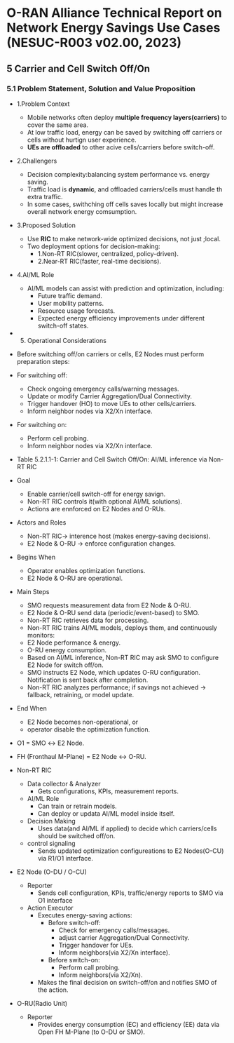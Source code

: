 # O-RAN Alliance Technical Report on Network Energy Savings Use Cases (NESUC-R003 v02.00, 2023)
## 5 Carrier and Cell Switch Off/On
### 5.1 Problem Statement, Solution and Value Proposition
- 1.Problem Context
  - Mobile networks often deploy **multiple frequency layers(carriers)** to cover the same area.
  - At low traffic load, energy can be saved by switching off carriers or cells without hurtign user experience.
  - **UEs are offloaded** to other acive cells/carriers before switch-off.
 
- 2.Challengers
  - Decision complexity:balancing system performance vs. energy saving.
  - Traffic load is **dynamic**, and offloaded carriers/cells must handle th extra traffic.
  - In some cases, swithching off cells saves locally but might increase overall network energy comsumption.
 
- 3.Proposed Solution
  - Use **RIC** to make network-wide optimized decisions, not just ;local.
  - Two deployment options for decision-making:
    - 1.Non-RT RIC(slower, centralized, policy-driven).
    - 2.Near-RT RIC(faster, real-time decisions).
   
- 4.AI/ML Role
  - AI/ML models can assist with prediction and optimization, including:
    - Future traffic demand.
    - User mobility patterns.
    - Resource usage forecasts.
    - Expected energy efficiency improvements under different switch-off states.
   
- 5. Operational Considerations
- Before switching off/on carriers or cells, E2 Nodes must perform preparation steps:
- For switching off:
  - Check ongoing emergency calls/warning messages.
  - Update or modify Carrier Aggregation/Dual Connectivity.
  - Trigger handover (HO) to move UEs to other cells/carriers.
  - Inform neighbor nodes via X2/Xn interface.
- For switching on:
  - Perform cell probing.
  - Inform neighbor nodes via X2/Xn interface.

- Table 5.2.1.1-1: Carrier and Cell Switch Off/On: AI/ML inference via Non-RT RIC
- Goal
  - Enable carrier/cell switch-off for energy savign.
  - Non-RT RIC controls it(with optional AI/ML solutions).
  - Actions are ennforced on E2 Nodes and O-RUs.
 
- Actors and Roles
  - Non-RT RIC-> interence host (makes energy-saving decisions).
  - E2 Node & O-RU -> enforce configuration changes.
 
- Begins When
  - Operator enables optimization functions.
  - E2 Node & O-RU are operational.
 
- Main Steps
  - SMO requests measurement data from E2 Node & O-RU.
  - E2 Node & O-RU send data (periodic/event-based) to SMO.
  - Non-RT RIC retrieves data for processing.
  - Non-RT RIC trains AI/ML models, deploys them, and continuously monitors:
  - E2 Node performance & energy.
  - O-RU energy consumption.
  - Based on AI/ML inference, Non-RT RIC may ask SMO to configure E2 Node for switch off/on.
  - SMO instructs E2 Node, which updates O-RU configuration. Notification is sent back after completion.
  - Non-RT RIC analyzes performance; if savings not achieved → fallback, retraining, or model update.

- End When
  - E2 Node becomes non-operational, or
  - operator disable the optimization function.
 
- O1 = SMO ↔ E2 Node.
- FH (Fronthaul M-Plane) = E2 Node ↔ O-RU.
- Non-RT RIC
  - Data collector & Analyzer
    - Gets configurations, KPIs, measurement reports.
  - AI/ML Role
    - Can train or retrain models.
    - Can deploy or updata AI/ML model inside itself.
  - Decision Making
    - Uses data(and AI/ML if applied) to decide which carriers/cells should be switched off/on.
  - control signaling
    - Sends updated optimization configureations to E2 Nodes(O-CU) via R1/O1 interface.
   
- E2 Node (O-DU / O-CU)
  - Reporter
    - Sends cell configuration, KPIs, traffic/energy reports to SMO via O1 interface
  - Action Executor
    - Executes energy-saving actions:
      - Before switch-off:
        - Check for emergency calls/messages.
        - adjust carrier Aggregation/Dual Connectivity.
        - Trigger handover for UEs.
        - Inform neighbors(via X2/Xn interface).
      - Before switch-on:
        - Perform call probing.
        - Inform neighbors(via X2/Xn).
    - Makes the final decision on switch-off/on and notifies SMO of the action.
   
- O-RU(Radio Unit)
  - Reporter
    - Provides energy consumption (EC) and efficiency (EE) data via Open FH M-Plane (to O-DU or SMO).






